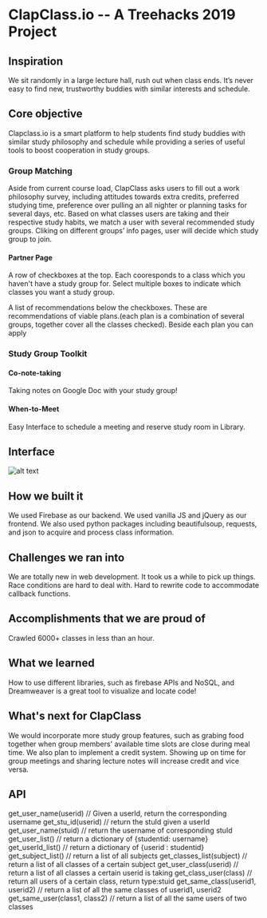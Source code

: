 # ClapClass.io -- A Treehacks 2019 Project

## Inspiration
We sit randomly in a large lecture hall, rush out when class ends. It’s never easy to find new, trustworthy buddies with similar interests and schedule. 

## Core objective
Clapclass.io is a smart platform to help students find study buddies with similar study philosophy and schedule while providing a series of useful tools to boost cooperation in study groups.

### Group Matching
Aside from current course load, ClapClass asks users to fill out a work philosophy survey, including attitudes towards extra credits, preferred studying time, preference over pulling an all nighter or planning tasks for several days, etc. Based on what classes users are taking and their respective study habits, we match a user with several recommended study groups. Cliking on different groups’ info pages, user will decide which study group to join.
#### Partner Page
A row of checkboxes at the top. Each cooresponds to a class which you haven't have a study group for. Select multiple boxes to indicate which classes you want a study group.

A list of recommendations below the checkboxes. These are recommendations of viable plans.(each plan is a combination of several groups, together cover all the classes checked). Beside each plan you can apply


### Study Group Toolkit
#### Co-note-taking
Taking notes on Google Doc with your study group! 
#### When-to-Meet
Easy Interface to schedule a meeting and reserve study room in Library.

## Interface
![alt text](https://github.com/violetyao/treehacks/blob/master/sketch/ClapClass_processon%201.25%20am.jpg)

## How we built it
We used Firebase as our backend. We used vanilla JS and jQuery as our frontend. We also used python packages including beautifulsoup, requests, and json to acquire and process class information. 

## Challenges we ran into
We are totally new in web development. It took us a while to pick up things.
Race conditions are hard to deal with. Hard to rewrite code to accommodate callback functions.

## Accomplishments that we are proud of
Crawled 6000+ classes in less than an hour.

## What we learned
How to use different libraries, such as firebase APIs and NoSQL, and Dreamweaver is a great tool to visualize and locate code!

## What's next for ClapClass
We would incorporate more study group features, such as grabing food together when group members' available time slots are close during meal time. We also plan to implement a credit system. Showing up on time for group meetings and sharing lecture notes will increase credit and vice versa. 

## API
get_user_name(userid) // Given a userId, return the corresponding username
get_stu_id(userid) // return the stuId given a userId
get_user_name(stuid) // return the username of corresponding stuId
get_user_list() // return a dictionary of {studentid: username}
get_userId_list() // return a dictionary of {userid : studentid}
get_subject_list() // return a list of all subjects
get_classes_list(subject) // return a list of all classes of a certain subject
get_user_class(userid) // return a list of all classes a certain userid is taking
get_class_user(class) // return all users of a certain class, return type:stuid
get_same_class(userid1, userid2) // return a list of all the same classes of userid1, userid2
get_same_user(class1, class2) // return a list of all the same users of two classes
